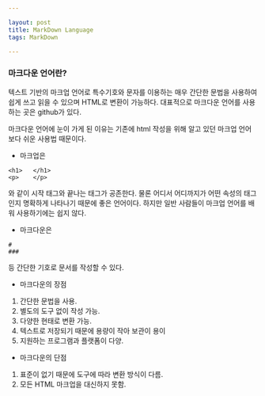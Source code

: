 ```yaml
---

layout: post
title: MarkDown Language
tags: MarkDown

---
```


### 마크다운 언어란?
텍스트 기반의 마크업 언어로 특수기호와 문자를 이용하는 매우 간단한 문법을 사용하여 쉽게 쓰고 읽을 수 있으며 HTML로 변환이 가능하다. 대표적으로 마크다운 언어를 사용하는 곳은 github가 있다.

  마크다운 언어에 눈이 가게 된 이유는 기존에 html 작성을 위해 알고 있던 마크업 언어보다 쉬운 사용법 때문이다.

* 마크업은  
 ~~~
 <h1>   </h1>
 <p>    </p>
 ~~~
 와 같이 시작 태그와 끝나는 태그가 공존한다. 물론 어디서 어디까지가 어떤 속성의 태그인지 명확하게 나타나기 때문에 좋은 언어이다. 하지만 일반 사람들이 마크업 언어를 배워 사용하기에는 쉽지 않다.  

* 마크다운은  
 ~~~
 #
 ###
 ~~~  
 등 간단한 기호로 문서를 작성할 수 있다.

* 마크다운의 장점
 1. 간단한 문법을 사용.
 2. 별도의 도구 없이 작성 가능.
 3. 다양한 현태로 변환 가능.
 4. 텍스트로 저장되기 때문에 용량이 작아 보관이 용이
 5. 지원하는 프로그램과 플랫폼이 다양.  

* 마크다운의 단점
 1. 표준이 없기 때문에 도구에 따라 변환 방식이 다름.
 2. 모든 HTML 마크업을 대신하지 못함.



